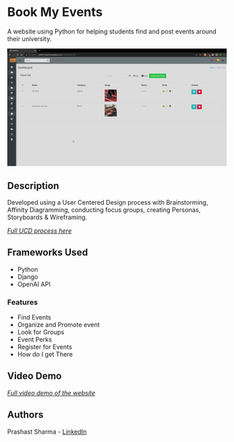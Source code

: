 # Book My Events

A website using Python for helping students find and post events around their university.

![Screenshot of the website](/Screen.png)

## Description

Developed using a User Centered Design process with Brainstorming, Affinity Diagramming, conducting focus groups, creating Personas, Storyboards & Wireframing. 

[*Full UCD process here*](https://prernapragati94.wixsite.com/website/design)

## Frameworks Used
* Python
* Django
* OpenAI API

### Features
* Find Events
* Organize and Promote event
* Look for Groups
* Event Perks
* Register for Events
* How do I get There

## Video Demo
[*Full video demo of the website*](https://prernapragati94.wixsite.com/website/solution-1)


## Authors

Prashast Sharma - [LinkedIn](https://www.linkedin.com/in/prashast-sharma-690778230/)
